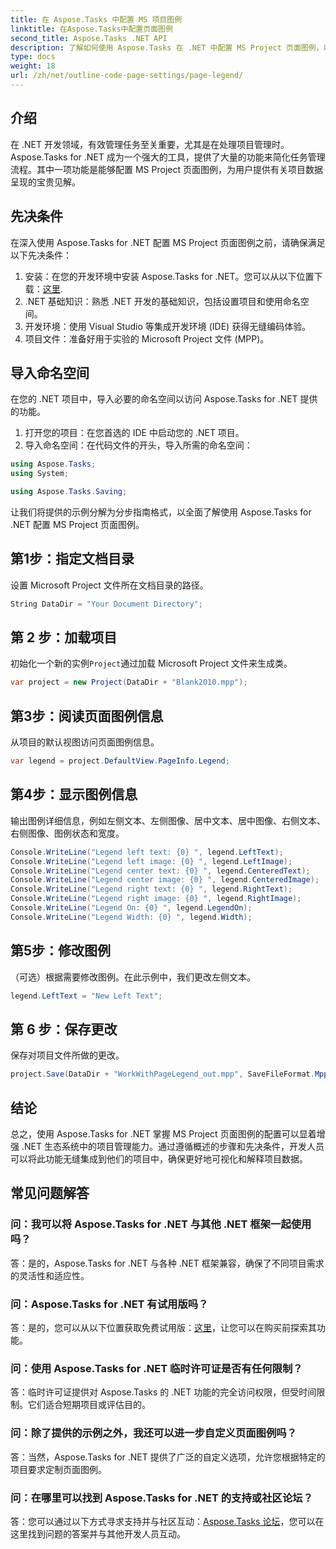 ```yaml
---
title: 在 Aspose.Tasks 中配置 MS 项目图例
linktitle: 在Aspose.Tasks中配置页面图例
second_title: Aspose.Tasks .NET API
description: 了解如何使用 Aspose.Tasks 在 .NET 中配置 MS Project 页面图例，以实现高效的项目管理。提供分步指南。
type: docs
weight: 18
url: /zh/net/outline-code-page-settings/page-legend/
---
```

## 介绍
在 .NET 开发领域，有效管理任务至关重要，尤其是在处理项目管理时。 Aspose.Tasks for .NET 成为一个强大的工具，提供了大量的功能来简化任务管理流程。其中一项功能是能够配置 MS Project 页面图例，为用户提供有关项目数据呈现的宝贵见解。
## 先决条件
在深入使用 Aspose.Tasks for .NET 配置 MS Project 页面图例之前，请确保满足以下先决条件：
1. 安装：在您的开发环境中安装 Aspose.Tasks for .NET。您可以从以下位置下载：[这里](https://releases.aspose.com/tasks/net/).
2. .NET 基础知识：熟悉 .NET 开发的基础知识，包括设置项目和使用命名空间。
3. 开发环境：使用 Visual Studio 等集成开发环境 (IDE) 获得无缝编码体验。
4. 项目文件：准备好用于实验的 Microsoft Project 文件 (MPP)。

## 导入命名空间
在您的 .NET 项目中，导入必要的命名空间以访问 Aspose.Tasks for .NET 提供的功能。
1. 打开您的项目：在您首选的 IDE 中启动您的 .NET 项目。
2. 导入命名空间：在代码文件的开头，导入所需的命名空间：
```csharp
using Aspose.Tasks;
using System;

using Aspose.Tasks.Saving;
```
让我们将提供的示例分解为分步指南格式，以全面了解使用 Aspose.Tasks for .NET 配置 MS Project 页面图例。

## 第1步：指定文档目录
设置 Microsoft Project 文件所在文档目录的路径。

```csharp
String DataDir = "Your Document Directory";
```
## 第 2 步：加载项目
初始化一个新的实例`Project`通过加载 Microsoft Project 文件来生成类。

```csharp
var project = new Project(DataDir + "Blank2010.mpp");
```
## 第3步：阅读页面图例信息
从项目的默认视图访问页面图例信息。

```csharp
var legend = project.DefaultView.PageInfo.Legend;
```
## 第4步：显示图例信息
输出图例详细信息，例如左侧文本、左侧图像、居中文本、居中图像、右侧文本、右侧图像、图例状态和宽度。

```csharp
Console.WriteLine("Legend left text: {0} ", legend.LeftText);
Console.WriteLine("Legend left image: {0} ", legend.LeftImage);
Console.WriteLine("Legend center text: {0} ", legend.CenteredText);
Console.WriteLine("Legend center image: {0} ", legend.CenteredImage);
Console.WriteLine("Legend right text: {0} ", legend.RightText);
Console.WriteLine("Legend right image: {0} ", legend.RightImage);
Console.WriteLine("Legend On: {0} ", legend.LegendOn);
Console.WriteLine("Legend Width: {0} ", legend.Width);
```
## 第5步：修改图例
（可选）根据需要修改图例。在此示例中，我们更改左侧文本。

```csharp
legend.LeftText = "New Left Text";
```
## 第 6 步：保存更改
保存对项目文件所做的更改。

```csharp
project.Save(DataDir + "WorkWithPageLegend_out.mpp", SaveFileFormat.Mpp);
```

## 结论
总之，使用 Aspose.Tasks for .NET 掌握 MS Project 页面图例的配置可以显着增强 .NET 生态系统中的项目管理能力。通过遵循概述的步骤和先决条件，开发人员可以将此功能无缝集成到他们的项目中，确保更好地可视化和解释项目数据。
## 常见问题解答
### 问：我可以将 Aspose.Tasks for .NET 与其他 .NET 框架一起使用吗？
答：是的，Aspose.Tasks for .NET 与各种 .NET 框架兼容，确保了不同项目需求的灵活性和适应性。
### 问：Aspose.Tasks for .NET 有试用版吗？
答：是的，您可以从以下位置获取免费试用版：[这里](https://releases.aspose.com/)，让您可以在购买前探索其功能。
### 问：使用 Aspose.Tasks for .NET 临时许可证是否有任何限制？
答：临时许可证提供对 Aspose.Tasks 的 .NET 功能的完全访问权限，但受时间限制。它们适合短期项目或评估目的。
### 问：除了提供的示例之外，我还可以进一步自定义页面图例吗？
答：当然，Aspose.Tasks for .NET 提供了广泛的自定义选项，允许您根据特定的项目要求定制页面图例。
### 问：在哪里可以找到 Aspose.Tasks for .NET 的支持或社区论坛？
答：您可以通过以下方式寻求支持并与社区互动：[Aspose.Tasks 论坛](https://forum.aspose.com/c/tasks/15)，您可以在这里找到问题的答案并与其他开发人员互动。